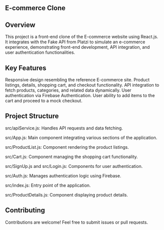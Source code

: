 E-commerce Clone
------------------

Overview
---------
This project is a front-end clone of the E-commerce website using React.js. It integrates with the Fake API from Platzi to simulate an e-commerce experience, demonstrating front-end development, API integration, and user authentication functionalities.


Key Features
-------------
Responsive design resembling the reference E-commerce site.
Product listings, details, shopping cart, and checkout functionality.
API integration to fetch products, categories, and related data dynamically.
User authentication via Firebase Authentication.
User ability to add items to the cart and proceed to a mock checkout.

Project Structure
------------------
src/apiService.js: Handles API requests and data fetching.

src/App.js: Main component integrating various sections of the application.

src/ProductList.js: Component rendering the product listings.

src/Cart.js: Component managing the shopping cart functionality.

src/SignUp.js and src/Login.js: Components for user authentication.

src/Auth.js: Manages authentication logic using Firebase.

src/index.js: Entry point of the application.

src/ProductDetails.js: Component displaying product details.

Contributing
------------
Contributions are welcome! Feel free to submit issues or pull requests.
